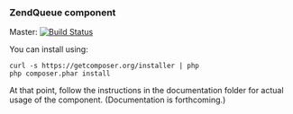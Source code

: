 ### ZendQueue component

Master: [![Build Status](https://secure.travis-ci.org/zendframework/ZendQueue.png?branch=master)](http://travis-ci.org/zendframework/ZendQueue)

You can install using:

```
curl -s https://getcomposer.org/installer | php
php composer.phar install
```

At that point, follow the instructions in the documentation folder for actual
usage of the component. (Documentation is forthcoming.)
